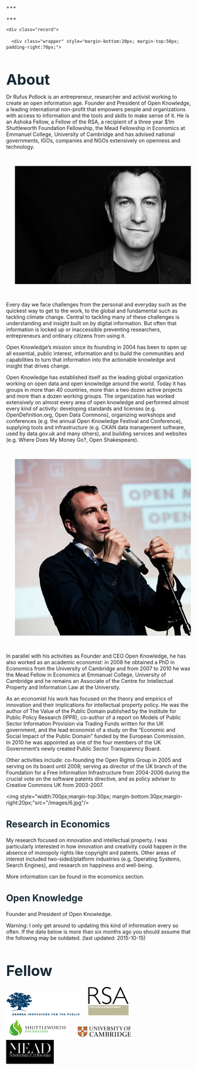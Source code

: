 +++

+++

<div class="page-content">
  <div class="post">
    <article class="post-content">

    <div class="record">

      <div class="wrapper" style="margin-bottom:20px; margin-top:50px; padding-right:70px;">

<h2 style="color:#162935;font-size:40px;margin-bottom:10px;">About</h2>



Dr Rufus Pollock is an entrepreneur, researcher and activist working to create an open information age. Founder and President of Open Knowledge, a leading international non-profit that empowers people and organizations with access to information and the tools and skills to make sense of it. He is an Ashoka Fellow, a Fellow of the RSA, a recipient of a three year $1m Shuttleworth Foundation Fellowship, the Mead Fellowship in Economics at Emmanuel College, University of Cambridge and has advised national governments, IGOs, companies and NGOs extensively on openness and technology.

<ul>
<img style="width:700px;margin-top:30px; margin-bottom:30px;margin-right:20px;" src="/images/Rufus_Pollock_2-1024x684.jpeg"/>
</ul>


Every day we face challenges from the personal and everyday such as the quickest way to get to the work, to the global and fundamental such as tackling climate change. Central to tackling many of these challenges is understanding and insight built on by digital information. But often that information is locked up or inaccessible preventing researchers, entrepreneurs and ordinary citizens from using it.

Open Knowledge’s mission since its founding in 2004 has been to open up all essential, public interest, information and to build the communities and capabilities to turn that information into the actionable knowledge and insight that drives change.

Open Knowledge has established itself as the leading global organization working on open data and open knowledge around the world. Today it has groups in more than 40 countries, more than a two dozen active projects and more than a dozen working groups. The organization has worked extensively on almost every area of open knowledge and performed almost every kind of activity: developing standards and licenses (e.g. OpenDefinition.org, Open Data Commons), organizing workshops and conferences (e.g. the annual Open Knowledge Festival and Conference), supplying tools and infrastructure (e.g. CKAN data management software, used by data.gov.uk and many others), and building services and websites (e.g. Where Does My Money Go?, Open Shakespeare).

<ul>
<img style="width:600px;margin-top:30px; margin-bottom:30px;margin-right:20px;"src="/images/19933597778_bc072d208f.jpg"/>
</ul>

In parallel with his activities as Founder and CEO Open Knowledge, he has also worked as an academic economist: in 2008 he obtained a PhD in Economics from the University of Cambridge and from 2007 to 2010 he was the Mead Fellow in Economics at Emmanuel College, University of Cambridge and he remains an Associate of the Centre for Intellectual Property and Information Law at the University.

As an economist his work has focused on the theory and empirics of innovation and their implications for intellectual property policy. He was the author of The Value of the Public Domain published by the Institute for Public Policy Research (IPPR), co-author of a report on Models of Public Sector Information Provision via Trading Funds written for the UK government, and the lead economist of a study on the “Economic and Social Impact of the Public Domain” funded by the European Commission. In 2010 he was appointed as one of the four members of the UK Government’s newly created Public Sector Transparency Board.

Other activities include: co-founding the Open Rights Group in 2005 and serving on its board until 2008; serving as director of the UK branch of the Foundation for a Free Information Infrastructure from 2004-2006 during the crucial vote on the software patents directive, and as policy adviser to Creative Commons UK from 2003-2007.

<img style="width:700px;margin-top:30px; margin-bottom:30px;margin-right:20px;"src="/images/6.jpg"/>

  <h2 style="color:#162935;; font-size:25px; margin-bottom:20px;">Research in Economics</h2>

My research focused on innovation and intellectual property. I was particularly interested in how innovation and creativity could happen in the absence of monopoly rights like copyright and patents. Other areas of interest included two-sided/platform industries (e.g. Operating Systems, Search Engines), and research on happiness and well-being.

More information can be found in the economics section.

  <h2 style="color:#162935;; font-size:25px; margin-bottom:20px;">Open Knowledge</h2>

Founder and President of Open Knowledge.

Warning: I only get around to updating this kind of information every so often. If the date below is more than six months ago you should assume that the following may be outdated. (last updated: 2015-10-15)

</div>

  <div class="wrapper" style="margin-bottom:50px; margin-top:50px">
    <h2 style="color:#162935;; font-size:40px; margin-bottom:20px;">Fellow</h2>
    <img style="width:200px;margin-right:20px;" src="/images/ashoka_image_india.jpg"/>
    <img style="width:110px;margin-right:20px;" src="/images/RSA-logo.png"/>
    <img style="width:170px;margin-right:20px;" src="/images/shuttleworth.jpg"/>
    <img style="width:150px;margin-right:20px;" src="/images/cambridge logo.jpg"/>
    <img style="width:130px;margin-right:20px;" src="/images/MEADlogo_1280x800.jpg"/>
</div>

</div>
    </div>
    </div>
    </div>
